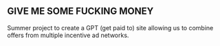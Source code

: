 ## GIVE ME SOME FUCKING MONEY
Summer project to create a GPT (get paid to) site allowing us to combine offers from multiple incentive ad networks.


